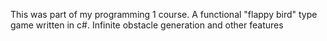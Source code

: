 This was part of my programming 1 course.
A functional "flappy bird" type game written in c#. Infinite obstacle generation and other features 
